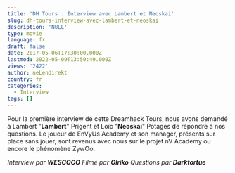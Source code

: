 ```yaml
---
title: 'DH Tours : Interview avec Lambert et Neoskai'
slug: dh-tours-interview-avec-lambert-et-neoskai
description: 'NULL'
type: movie
language: fr
draft: false
date: 2017-05-06T17:30:00.000Z
lastmod: 2022-05-09T13:59:49.000Z
views: '2422'
author: neLendirekt
country: fr
categories:
  - Interview
tags: []
---
```

Pour la première interview de cette Dreamhack Tours, nous avons demandé à Lambert "**Lambert**" Prigent et Loïc "**Neoskai**" Potages de répondre à nos questions. Le joueur de EnVyUs Academy et son manager, présents sur place sans jouer, sont revenus avec nous sur le projet nV Academy ou encore le phénomène ZywOo.

_Interview par **WESCOCO**_ 
_Filmé par **Olriko**_ 
_Questions par **Darktortue**_
